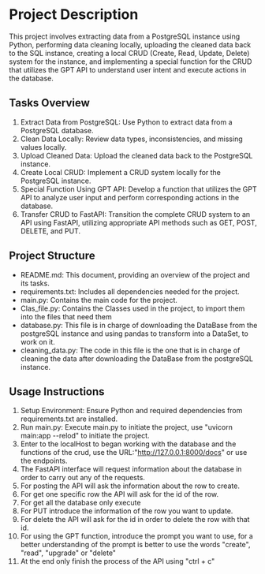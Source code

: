 # Project Description

This project involves extracting data from a PostgreSQL instance using Python, performing data cleaning locally, uploading the cleaned data back to the SQL instance, creating a local CRUD (Create, Read, Update, Delete) system for the instance, and implementing a special function for the CRUD that utilizes the GPT API to understand user intent and execute actions in the database.

## Tasks Overview

1. Extract Data from PostgreSQL: Use Python to extract data from a PostgreSQL database.
2. Clean Data Locally: Review data types, inconsistencies, and missing values locally.
3. Upload Cleaned Data: Upload the cleaned data back to the PostgreSQL instance.
4. Create Local CRUD: Implement a CRUD system locally for the PostgreSQL instance.
5. Special Function Using GPT API: Develop a function that utilizes the GPT API to analyze user input and perform corresponding actions in the database.
6. Transfer CRUD to FastAPI: Transition the complete CRUD system to an API using FastAPI, utilizing appropriate API methods such as GET, POST, DELETE, and PUT.

## Project Structure

- README.md: This document, providing an overview of the project and its tasks.
- requirements.txt: Includes all dependencies needed for the project.
- main.py: Contains the main code for the project.
- Clas_file.py: Contains the Classes used in the project, to import them into the files that need them
- database.py: This file is in charge of downloading the DataBase from the postgreSQL instance and using pandas to transform into a DataSet, to work on it.
- cleaning_data.py: The code in this file is the one that is in charge of cleaning the data after downloading the DataBase from the postgreSQL instance.

## Usage Instructions

1. Setup Environment: Ensure Python and required dependencies from requirements.txt are installed.
2. Run main.py: Execute main.py to initiate the project, use "uvicorn main:app --relod" to initiate the project.
3. Enter to the localHost to began working with the database and the functions of the crud, use the URL:"http://127.0.0.1:8000/docs" or use the endpoints.
4. The FastAPI interface will request information about the database in order to carry out any of the requests.
5. For posting the API will ask the information about the row to create.
6. For get one specific row the API will ask for the id of the row.
7. For get all the database only execute
8. For PUT introduce the information of the row you want to update.
9. For delete the API will ask for the id in order to delete the row with that id.
10. For using the GPT function, introduce the prompt you want to use, for a better understanding of the prompt is better to use the words "create", "read", "upgrade" or "delete"
11. At the end only finish the process of the API using "ctrl + c"